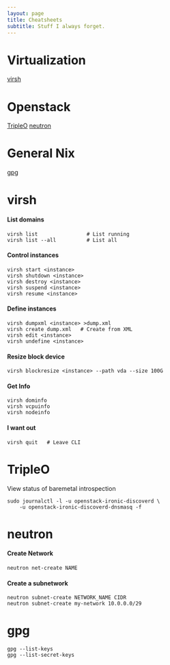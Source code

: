 ```yaml
---
layout: page
title: Cheatsheets
subtitle: Stuff I always forget.
---
```

# Virtualization
[virsh](#virsh)  

# Openstack
[TripleO](#TripleO)
[neutron](#neutron)

# General Nix 
[gpg](#gpg)


# virsh

#### List domains

~~~
virsh list                # List running
virsh list --all          # List all
~~~

#### Control instances

~~~
virsh start <instance>
virsh shutdown <instance>
virsh destroy <instance>
virsh suspend <instance>
virsh resume <instance>
~~~

#### Define instances

~~~
virsh dumpxml <instance> >dump.xml
virsh create dump.xml   # Create from XML
virsh edit <instance>
virsh undefine <instance>
~~~

#### Resize block device

~~~
virsh blockresize <instance> --path vda --size 100G
~~~

#### Get Info

~~~
virsh dominfo
virsh vcpuinfo
virsh nodeinfo
~~~

#### I want out

~~~
virsh quit   # Leave CLI
~~~
# TripleO

View status of baremetal introspection

~~~
sudo journalctl -l -u openstack-ironic-discoverd \
    -u openstack-ironic-discoverd-dnsmasq -f
~~~
# neutron

#### Create Network

~~~
neutron net-create NAME
~~~

#### Create a subnetwork

~~~
neutron subnet-create NETWORK_NAME CIDR
neutron subnet-create my-network 10.0.0.0/29
~~~

# gpg

~~~
gpg --list-keys
gpg --list-secret-keys
~~~
